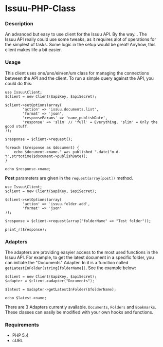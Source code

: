 Issuu-PHP-Class
===============

### Description
An advanced but easy to use client for the Issuu API. By the way… The Issuu API really could use some tweaks, as it requires alot of operations for the simplest of tasks. Some logic in the setup would be great! Anyhow, this client makes life a bit easier.

### Usage
This client uses one/uno/ein/en/um class for managing the connections between the API and the client. To run a simple query against the API, you could do this:

	use Issuu\Client;
	$client = new Client($apiKey, $apiSecret);
	
	$client->setOptions(array(
			'action' => 'issuu.documents.list',
			'format' => 'json',
			'responseParams' => 'name,publishDate',
			'response' => 'slim' // 'full' = Everything, 'slim' = Only the good stuff.
	));
	
	$response = $client->request();
	
	foreach ($response as $document) {
		echo $document->name." was published ".date("m-d-Y",strtotime($document->publishDate));
	}
	
	echo $response->name;
	
__Post__ parameters are given in the `request(array[post])` method.

	use Issuu\Client;
	$client = new Client($apiKey, $apiSecret);
	
	$client->setOptions(array(
			'action' => 'issuu.folder.add',
			'format' => 'json'
	));
	
	$response = $client->request(array("folderName" => "Test folder"));
	
	print_r($response);

### Adapters
The adapters are providing easyier access to the most used functions in the Issuu API. For example, to get the latest document in a specific folder, you can initiate the "Documents" Adapter. In it is a function called `getLatestInFolder(string[folderName])`. See the example below:

	$client = new Client($apiKey, $apiSecret);
	$adapter = $client->adapter("Documents");
	
	$latest = $adapter->getLatestInFolder($folderName);
	
	echo $latest->name;
	
There are 3 Adapters currently available. `Documents`, `Folders` and `Bookmarks`. These classes can easily be modified with your own hooks and functions.

### Requirements
* PHP 5.4
* cURL
